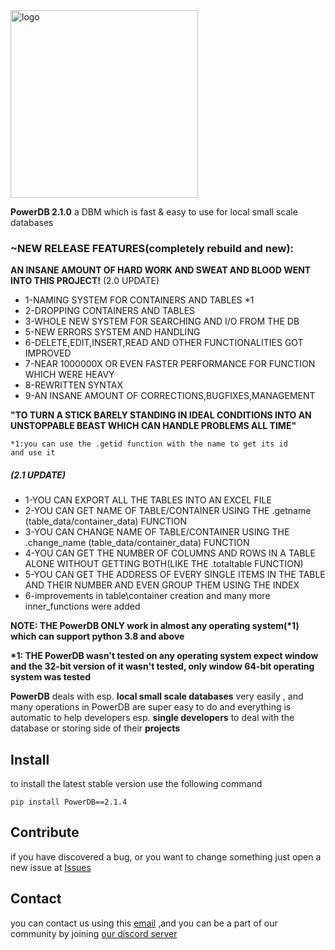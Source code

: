<img alt="logo" src="https://github.com/user-attachments/assets/0a9537bb-746b-44b5-883b-2dcddc65d544" width=300/>

**PowerDB 2.1.0** a DBM which is fast & easy to use for local small scale databases

<H3>~NEW RELEASE FEATURES(completely rebuild and new):</H3>

**AN INSANE AMOUNT OF HARD WORK AND SWEAT AND BLOOD WENT INTO THIS PROJECT!**
(2.0 UPDATE)
* 1-NAMING SYSTEM FOR CONTAINERS AND TABLES *1
* 2-DROPPING CONTAINERS AND TABLES
* 3-WHOLE NEW SYSTEM FOR SEARCHING AND I/O FROM THE DB
* 5-NEW ERRORS SYSTEM AND HANDLING
* 6-DELETE,EDIT,INSERT,READ AND OTHER FUNCTIONALITIES GOT IMPROVED
* 7-NEAR 1000000X OR EVEN FASTER PERFORMANCE FOR FUNCTION WHICH WERE HEAVY
* 8-REWRITTEN SYNTAX
* 9-AN INSANE AMOUNT OF CORRECTIONS,BUGFIXES,MANAGEMENT 

**"TO TURN A STICK BARELY STANDING IN IDEAL CONDITIONS INTO AN UNSTOPPABLE BEAST WHICH CAN HANDLE PROBLEMS ALL TIME"**

<code>*1:you can use the .getid function with the name to get its id and use it</code>

<h5>(2.1 UPDATE)</h5>

* 1-YOU CAN EXPORT ALL THE TABLES INTO AN EXCEL FILE
* 2-YOU CAN GET NAME OF TABLE/CONTAINER USING THE .getname (table_data/container_data) FUNCTION
* 3-YOU CAN CHANGE NAME OF TABLE/CONTAINER USING THE .change_name (table_data/container_data) FUNCTION
* 4-YOU CAN GET THE NUMBER OF COLUMNS AND ROWS IN A TABLE ALONE WITHOUT GETTING BOTH(LIKE THE .totaltable FUNCTION)
* 5-YOU CAN GET THE ADDRESS OF EVERY SINGLE ITEMS IN THE TABLE AND THEIR NUMBER AND EVEN GROUP THEM USING THE INDEX
* 6-improvements in table\container creation and many more inner_functions were added

**NOTE: THE PowerDB ONLY work in almost any operating system(\*1) which can support python 3.8 and above**

**\*1: THE PowerDB wasn't tested on any operating system expect window
and the 32-bit version of it wasn't tested, only window 64-bit operating system was tested**

**PowerDB** deals with esp. **local small scale databases** very easily , and many operations in PowerDB are super easy to do
and everything is automatic
to help developers esp. **single developers** to deal with the database or storing side of their **projects**

## Install

to install the latest stable version use the following command

<code>pip install PowerDB==2.1.4</code>

## Contribute

if you have discovered a bug, or you want to change something just open a new issue
at [Issues](https://github.com/WeDu-official/PowerDB/issues)

## Contact

you can contact us using this [email](mailto:fplu.the.founder@gmail.com)
,and you can be a part of our community by joining [our discord server](https://discord.gg/mnduzx6yUg)
